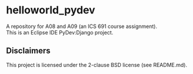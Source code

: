 helloworld_pydev
=================

A repository for A08 and A09 (an ICS 691 course assignment).<br/>
This is an Eclipse IDE PyDev:Django project.<br/>

Disclaimers
-----------
This project is licensed under the 2-clause BSD license (see README.md).<br/>
